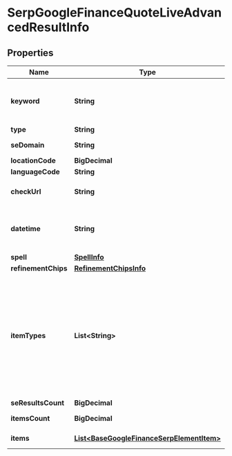 

# SerpGoogleFinanceQuoteLiveAdvancedResultInfo


## Properties

| Name | Type | Description | Notes |
|------------ | ------------- | ------------- | -------------|
|**keyword** | **String** | keyword received in a POST array the keyword is returned with decoded %## (plus character ‘+’ will be decoded to a space character) |  [optional] |
|**type** | **String** | type of element |  [optional] |
|**seDomain** | **String** | search engine domain in a POST array |  [optional] |
|**locationCode** | **BigDecimal** | location code in a POST array |  [optional] |
|**languageCode** | **String** | language code in a POST array |  [optional] |
|**checkUrl** | **String** | direct URL to search engine results you can use it to make sure that we provided accurate results |  [optional] |
|**datetime** | **String** | date and time when the result was received in the UTC format: “yyyy-mm-dd hh-mm-ss +00:00” example: 2019-11-15 12:57:46 +00:00 |  [optional] |
|**spell** | [**SpellInfo**](SpellInfo.md) |  |  [optional] |
|**refinementChips** | [**RefinementChipsInfo**](RefinementChipsInfo.md) |  |  [optional] |
|**itemTypes** | **List&lt;String&gt;** | types of search results in SERP contains types of search results (items) found in SERP; possible item types: google_finance_hero_groups, google_finance_quote, google_finance_compare_to, google_finance_news, google_finance_financial, google_finance_futures_chain, google_finance_details, google_finance_about, google_finance_interested, google_finance_people_also_search |  [optional] |
|**seResultsCount** | **BigDecimal** | total number of results in SERP |  [optional] |
|**itemsCount** | **BigDecimal** | the number of results returned in the items array |  [optional] |
|**items** | [**List&lt;BaseGoogleFinanceSerpElementItem&gt;**](BaseGoogleFinanceSerpElementItem.md) | market indexes related to the market trends element |  [optional] |




